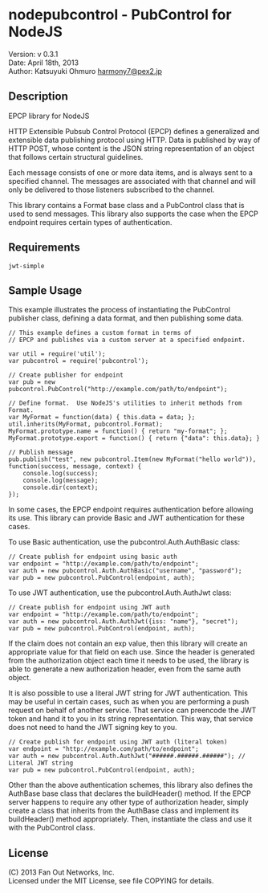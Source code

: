 nodepubcontrol - PubControl for NodeJS
======================================

Version: v 0.3.1  
Date: April 18th, 2013  
Author: Katsuyuki Ohmuro <harmony7@pex2.jp>

Description
-----------

EPCP library for NodeJS

HTTP Extensible Pubsub Control Protocol (EPCP) defines a generalized and
extensible data publishing protocol using HTTP.  Data is published by way of
HTTP POST, whose content is the JSON string representation of an object that
follows certain structural guidelines.

Each message consists of one or more data items, and is always sent to a
specified channel.  The messages are associated with that channel and will
only be delivered to those listeners subscribed to the channel.

This library contains a Format base class and a PubControl class that is used
to send messages.  This library also supports the case when the EPCP endpoint
requires certain types of authentication.

Requirements
------------

    jwt-simple

Sample Usage
------------

This example illustrates the process of instantiating the PubControl publisher
class, defining a data format, and then publishing some data.

    // This example defines a custom format in terms of
    // EPCP and publishes via a custom server at a specified endpoint.

    var util = require('util');
    var pubcontrol = require('pubcontrol');

    // Create publisher for endpoint
    var pub = new pubcontrol.PubControl("http://example.com/path/to/endpoint");

    // Define format.  Use NodeJS's utilities to inherit methods from Format.
    var MyFormat = function(data) { this.data = data; };
    util.inherits(MyFormat, pubcontrol.Format);
    MyFormat.prototype.name = function() { return "my-format"; };
    MyFormat.prototype.export = function() { return {"data": this.data}; }

    // Publish message
    pub.publish("test", new pubcontrol.Item(new MyFormat("hello world")), function(success, message, context) {
        console.log(success);
        console.log(message);
        console.dir(context);
    });

In some cases, the EPCP endpoint requires authentication before allowing its
use.  This library can provide Basic and JWT authentication for these cases.

To use Basic authentication, use the pubcontrol.Auth.AuthBasic class:

    // Create publish for endpoint using basic auth
    var endpoint = "http://example.com/path/to/endpoint";
    var auth = new pubcontrol.Auth.AuthBasic("username", "password");
    var pub = new pubcontrol.PubControl(endpoint, auth);

To use JWT authentication, use the pubcontrol.Auth.AuthJwt class:

    // Create publish for endpoint using JWT auth
    var endpoint = "http://example.com/path/to/endpoint";
    var auth = new pubcontrol.Auth.AuthJwt({iss: "name"}, "secret");
    var pub = new pubcontrol.PubControl(endpoint, auth);

If the claim does not contain an exp value, then this library will create an
appropriate value for that field on each use.  Since the header is generated
from the authorization object each time it needs to be used, the library is
able to generate a new authorization header, even from the same auth object.

It is also possible to use a literal JWT string for JWT authentication.
This may be useful in certain cases, such as when you are performing a push
request on behalf of another service.  That service can preencode the JWT
token and hand it to you in its string representation.  This way, that service
does not need to hand the JWT signing key to you.

    // Create publish for endpoint using JWT auth (literal token)
    var endpoint = "http://example.com/path/to/endpoint";
    var auth = new pubcontrol.Auth.AuthJwt("######.######.######"); // Literal JWT string
    var pub = new pubcontrol.PubControl(endpoint, auth);

Other than the above authentication schemes, this library also defines the
AuthBase base class that declares the buildHeader() method.  If the EPCP server
happens to require any other type of authorization header, simply create a class
that inherits from the AuthBase class and implement its buildHeader() method
appropriately. Then, instantiate the class and use it with the PubControl class.

License
-------

(C) 2013 Fan Out Networks, Inc.  
Licensed under the MIT License, see file COPYING for details.
